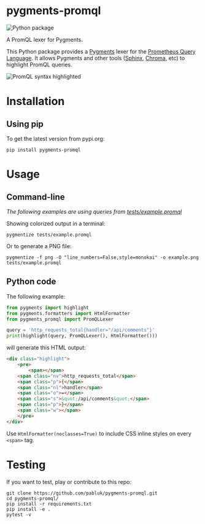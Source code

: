 # pygments-promql

![Python package](https://github.com/pabluk/pygments-promql/workflows/Python%20package/badge.svg)

A PromQL lexer for Pygments.

This Python package provides a [Pygments](https://pygments.org/) lexer for the [Prometheus Query Language](https://prometheus.io/docs/prometheus/latest/querying/basics/). It allows Pygments and other tools ([Sphinx](https://sphinx-doc.org/), [Chroma](https://github.com/alecthomas/chroma), etc) to highlight PromQL queries.

![PromQL syntax highlighted](https://raw.githubusercontent.com/pabluk/pygments-promql/master/tests/example.png)

# Installation

## Using pip

To get the latest version from pypi.org:

```console
pip install pygments-promql
```

# Usage

## Command-line

*The following examples are using queries from [tests/example.promql](tests/example.promql)*

Showing colorized output in a terminal:

```console
pygmentize tests/example.promql
```

Or to generate a PNG file:

```console
pygmentize -f png -O "line_numbers=False,style=monokai" -o example.png tests/example.promql
```

## Python code

The following example:

```python
from pygments import highlight
from pygments.formatters import HtmlFormatter
from pygments_promql import PromQLLexer

query = 'http_requests_total{handler="/api/comments"}'
print(highlight(query, PromQLLexer(), HtmlFormatter()))
```

will generate this HTML output:

```html
<div class="highlight">
    <pre>
        <span></span>
	<span class="nv">http_requests_total</span>
	<span class="p">{</span>
	<span class="nl">handler</span>
	<span class="o">=</span>
	<span class="s">&quot;/api/comments&quot;</span>
	<span class="p">}</span>
	<span class="w"></span>
    </pre>
</div>
```

Use `HtmlFormatter(noclasses=True)` to include CSS inline styles on every `<span>` tag.


# Testing

If you want to test, play or contribute to this repo:

```console
git clone https://github.com/pabluk/pygments-promql.git
cd pygments-promql/
pip install -r requirements.txt
pip install -e .
pytest -v
```
